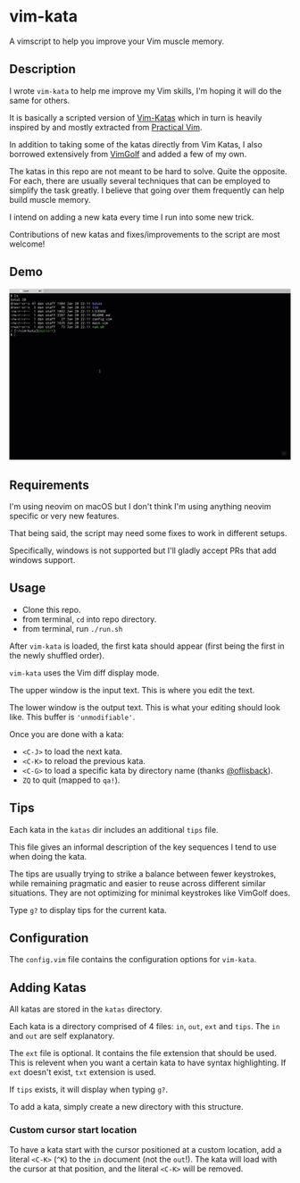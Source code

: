 # vim-kata

A vimscript to help you improve your Vim muscle memory.

## Description

I wrote `vim-kata` to help me improve my Vim skills, I'm hoping it will do the same for others.

It is basically a scripted version of [Vim-Katas](https://github.com/adomokos/Vim-Katas)
which in turn is heavily inspired by and mostly extracted from
[Practical Vim](https://pragprog.com/book/dnvim/practical-vim).

In addition to taking some of the katas directly from Vim Katas, I also borrowed extensively from
[VimGolf](https://www.vimgolf.com/) and added a few of my own.

The katas in this repo are not meant to be hard to solve. Quite the opposite. For each, there are usually
several techniques that can be employed to simplify the task greatly. I believe that going over them
frequently can help build muscle memory.

I intend on adding a new kata every time I run into some new trick.

Contributions of new katas and fixes/improvements to the script are most welcome!

## Demo

![Screencast](https://github.com/dankilman/vim-kata/raw/master/doc/demo.gif)

## Requirements

I'm using neovim on macOS but I don't think I'm using anything neovim specific or very new features.

That being said, the script may need some fixes to work in different setups.

Specifically, windows is not supported but I'll gladly accept PRs that add windows support.

## Usage

* Clone this repo.
* from terminal, `cd` into repo directory.
* from terminal, run `./run.sh`

After `vim-kata` is loaded, the first kata should appear (first being the first in the newly shuffled order).

`vim-kata` uses the Vim diff display mode.

The upper window is the input text. This is where you edit the text.

The lower window is the output text. This is what your editing should look like. This buffer is `'unmodifiable'`.

Once you are done with a kata:

* `<C-J>` to load the next kata.
* `<C-K>` to reload the previous kata.
* `<C-G>` to load a specific kata by directory name (thanks [@oflisback](https://github.com/oflisback)).
* `ZQ` to quit (mapped to `qa!`).

## Tips

Each kata in the `katas` dir includes an additional `tips` file.

This file gives an informal description of the key sequences I tend to use when doing the kata.

The tips are usually trying to strike a balance between fewer keystrokes, while remaining pragmatic and
easier to reuse across different similar situations.
They are not optimizing for minimal keystrokes like VimGolf does.

Type `g?` to display tips for the current kata.

## Configuration

The `config.vim` file contains the configuration options for `vim-kata`.

## Adding Katas

All katas are stored in the `katas` directory.

Each kata is a directory comprised of 4 files: `in`, `out`, `ext` and `tips`.
The `in` and `out` are self explanatory.

The `ext` file is optional. It contains the file extension that should be used.
This is relevent when you want a certain kata to have syntax highlighting.
If `ext` doesn't exist, `txt` extension is used.

If `tips` exists, it will display when typing `g?`.

To add a kata, simply create a new directory with this structure.

### Custom cursor start location

To have a kata start with the cursor positioned at a custom location,
add a literal `<C-K>` (`^K`) to the `in` document (not the `out`!). The kata will load with the cursor
at that position, and the literal `<C-K>` will be removed.
